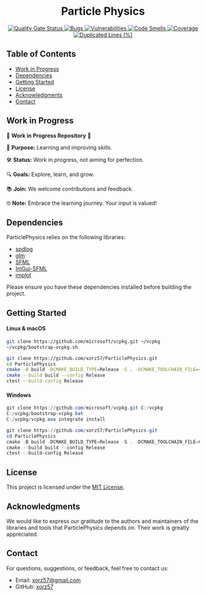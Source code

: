 <h1 align="center">Particle Physics</h1>

<div align="center">
    <a href="https://sonarcloud.io/summary/new_code?id=xorz57_ParticlePhysics">
        <img src="https://sonarcloud.io/api/project_badges/measure?project=xorz57_ParticlePhysics&metric=alert_status" alt="Quality Gate Status">
    </a>
    <a href="https://sonarcloud.io/summary/new_code?id=xorz57_ParticlePhysics">
        <img src="https://sonarcloud.io/api/project_badges/measure?project=xorz57_ParticlePhysics&metric=bugs" alt="Bugs">
    </a>
    <a href="https://sonarcloud.io/summary/new_code?id=xorz57_ParticlePhysics">
        <img src="https://sonarcloud.io/api/project_badges/measure?project=xorz57_ParticlePhysics&metric=vulnerabilities" alt="Vulnerabilities">
    </a>
    <a href="https://sonarcloud.io/summary/new_code?id=xorz57_ParticlePhysics">
        <img src="https://sonarcloud.io/api/project_badges/measure?project=xorz57_ParticlePhysics&metric=code_smells" alt="Code Smells">
    </a>
    <a href="https://sonarcloud.io/summary/new_code?id=xorz57_ParticlePhysics">
        <img src="https://sonarcloud.io/api/project_badges/measure?project=xorz57_ParticlePhysics&metric=coverage" alt="Coverage">
    </a>
    <a href="https://sonarcloud.io/summary/new_code?id=xorz57_ParticlePhysics">
        <img src="https://sonarcloud.io/api/project_badges/measure?project=xorz57_ParticlePhysics&metric=duplicated_lines_density" alt="Duplicated Lines (%)">
    </a>
</div>

## Table of Contents

- [Work in Progress](#work-in-progress)
- [Dependencies](#dependencies)
- [Getting Started](#getting-started)
- [License](#license)
- [Acknowledgments](#acknowledgments)
- [Contact](#contact)

## Work in Progress

🚧 **Work in Progress Repository** 🚧

📘 **Purpose:** Learning and improving skills.

🛠️ **Status:** Work in progress, not aiming for perfection.

🔍 **Goals:** Explore, learn, and grow.

📚 **Join:** We welcome contributions and feedback.

🤓 **Note:** Embrace the learning journey. Your input is valued!

## Dependencies

ParticlePhysics relies on the following libraries:

- [spdlog](https://github.com/gabime/spdlog)
- [glm](https://github.com/g-truc/glm)
- [SFML](https://github.com/SFML/SFML)
- [ImGui-SFML](https://github.com/SFML/imgui-sfml)
- [implot](https://github.com/epezent/implot)

Please ensure you have these dependencies installed before building the project.

## Getting Started

#### Linux & macOS

```bash
git clone https://github.com/microsoft/vcpkg.git ~/vcpkg
~/vcpkg/bootstrap-vcpkg.sh

git clone https://github.com/xorz57/ParticlePhysics.git
cd ParticlePhysics
cmake -B build -DCMAKE_BUILD_TYPE=Release -S . -DCMAKE_TOOLCHAIN_FILE=~/vcpkg/scripts/buildsystems/vcpkg.cmake
cmake --build build --config Release
ctest --build-config Release
```

#### Windows

```powershell
git clone https://github.com/microsoft/vcpkg.git C:/vcpkg
C:/vcpkg/bootstrap-vcpkg.bat
C:/vcpkg/vcpkg.exe integrate install

git clone https://github.com/xorz57/ParticlePhysics.git
cd ParticlePhysics
cmake -B build -DCMAKE_BUILD_TYPE=Release -S . -DCMAKE_TOOLCHAIN_FILE=C:/vcpkg/scripts/buildsystems/vcpkg.cmake
cmake --build build --config Release
ctest --build-config Release
```

## License

This project is licensed under the [MIT License](LICENSE).

## Acknowledgments

We would like to express our gratitude to the authors and maintainers of the libraries and tools that ParticlePhysics depends on. Their work is greatly appreciated.

## Contact

For questions, suggestions, or feedback, feel free to contact us:

- Email: [xorz57@gmail.com](mailto:xorz57@gmail.com)
- GitHub: [xorz57](https://github.com/xorz57)
